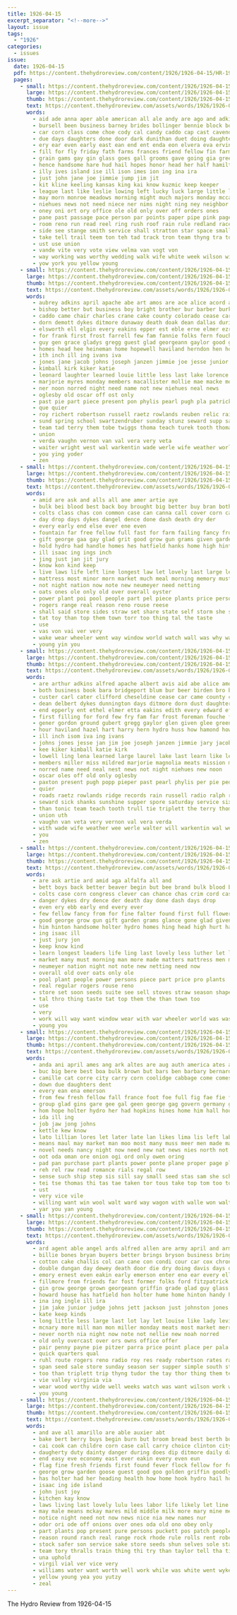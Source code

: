```yaml
---
title: 1926-04-15
excerpt_separator: "<!--more-->"
layout: issue
tags:
  - "1926"
categories:
  - issues
issue:
  date: 1926-04-15
  pdf: https://content.thehydroreview.com/content/1926/1926-04-15/HR-1926-04-15.pdf
  pages:
    - small: https://content.thehydroreview.com/content/1926/1926-04-15/small/HR-1926-04-15-01.jpg
      large: https://content.thehydroreview.com/content/1926/1926-04-15/large/HR-1926-04-15-01.jpg
      thumb: https://content.thehydroreview.com/content/1926/1926-04-15/thumbnails/HR-1926-04-15-01.jpg
      text: https://content.thehydroreview.com/assets/words/1926/1926-04-15/HR-1926-04-15-01.txt
      words:
        - aid ade anna aper able american all ale andy are ago and adkins ane ask ave angela august april ana adah atchison abel ater aca
        - bursell been business barney brides bollinger bennie block bouquet boy better baik but back beatty brew baptist bridgeport bea bell bride bishop began brother bal bright bet best bill beach blue big broad bees bexley
        - car corn class come choe cody cal candy caddo cap cast cavendish church con carnegie campus carry cecil county chen can cole comes canton cam close clear coats collier carolina chest chris clifford city cane college comi course cake cure caller clerk cor company count col
        - due days daughters done door dark dunithan duet doing daughter der don demmer dinner dash day deml
        - ery ear even early east ean end ent enda eon elvera eva ervin every est enter
        - fill for fly friday fath farms frances friend fellow fin farm first fitting fuse friends florian flowers full flow found former few ferns fall fore free fancy frost fear from flies
        - grain gams gay gin glass goes gall grooms gave going gia green game groom given george grays gray glad getting ghering georgette gold good griffin grand
        - hence handsome hare hud hail hopes honor head her half hamilton had heger held hai hamons home haye hydro hest hot hesser hope hinton house high how hor has heus hoy
        - illy ives island ise ill ison imes ion ing ina ira
        - just john jane joe jimmie jump jim jit
        - kit kline keeling kansas king kai know kuzmic keep keeper
        - league last like leslie lowing left lucky luck large little live look line lue love late lady light larko lark letter ler lace lovely let
        - may morn monroe meadows morning might much majors monday mccafferty marriage martine miller million must match made men mary maid man melvin most mass more mon mcnary mura miss maynard martin mill matter major motto mere mickie mico miles
        - niehues news not need niece ner nims night ning ney neighbor newcomer nie new now necessary nations
        - oney oni ort ory office ole old only over off orders ones
        - pane past passage pace person par points paper pipe pink page pears pro pryor plants peaches popp policy people pounds pleasure port per present place pike plate press part pretty
        - room reno run read reel ring rush roof rain rule redland race ready rock roads rather rains ried round ray reynolds reading rura red roy real russell
        - side see stange smith service shall stratton star space small session sister sally stuff safe supper sal state scrape sherman sis sack stone still sun son sang soon sin score staples steady sons speak sos she strain season story sid sung school station sen say surprise shade set second sie spring senior scott stands start stamp shaw save short stones stay stowe sunday setting sup
        - take tell trail teem ton teh tad track tron team thyng tra tor thing toward tau thu town too taste trimmings than thon tam thelma ten the then turck till toon threat them
        - ust use union
        - vande vite very vote view velma van vogt von
        - way working was worthy wedding walk wife white week wilson winners won want write will well williams with wait windows wheat wage winning win washita work walter weare wiebe wire why window
        - yow york you yellow young
    - small: https://content.thehydroreview.com/content/1926/1926-04-15/small/HR-1926-04-15-02.jpg
      large: https://content.thehydroreview.com/content/1926/1926-04-15/large/HR-1926-04-15-02.jpg
      thumb: https://content.thehydroreview.com/content/1926/1926-04-15/thumbnails/HR-1926-04-15-02.jpg
      text: https://content.thehydroreview.com/assets/words/1926/1926-04-15/HR-1926-04-15-02.txt
      words:
        - aubrey adkins april apache abe art amos are ace alice acord albert avis august arrell alfred all and ani asa atta anna arthur aid adams aso ana
        - bishop better but business boy bright brother bur barber burkhalter book bridgeport barnes bers bernard billy body beer barrett both bran blanchard bill blum been break beatty birden butler box boschert
        - caddo came chair charles crane cake county colorado cease car cope captain custer carl cedar cavendish collier clifford cecil cheese cheseldine clay camps carnegie college cleopatra clark class church clerk call cox city candy
        - dorn demott dykes ditmore dunaway death doak dean dallas during day don detweiler dooley dick delbert dunnington days duncan dixie din dinner daughter dew
        - elsworth ell elgin every eakins epper est eble erne elmer ezra edna edward end effie epperly ethel ems
        - for frank first frost farrell few fam fannie folks fern fouche fost friends folsom fry fish filling friesen freshman from friday fort foreman far ford
        - guy gen grace gladys gregg guest glad georgeann gaylor good gordon green game glee gallaher goodson gubert grady ground
        - homes head hee heineman home hopewell haviland herndon hen hom hamond high hot hardin halls harry huffman hazel hour her how homer huss hydro hatfield harmony howard hastin has henry hart hope hafer house hinton
        - ith inch ill ing ivans iva
        - jones jane jacob johns joseph janzen jimmie joe jesse junior jary james john jim
        - kimball kirk kiker katie
        - leonard laughter learned louie little less last lake lorence lorene like lee lowell ler low lingel lawson large lacy likes laurel lloyd long ling learn louis lena lucian
        - marjorie myres monday members macallister mollie mae macke motto mission mauk miss meats morn murphy martin mess marriage menary marion mon miller mild morris marie mor mag march marshall madan major man morning mith missouri
        - ner noon norred night need name not new niehues neal news
        - oglesby old oscar off ost only
        - past pie part piece present pon phylis pearl pugh pla patrick power powder per popp peden paxton pruitt place
        - que quier
        - roy richert robertson russell raetz rowlands reuben relic rain rate ridge ralph radio roads ruby rose records rob
        - sund spring school swartzendruber sunday stunz seward supp sad saturday suter shone supply scotch spain simmons sister subject sales spore son sunshine station sunda selling she service shorty sun six see south sick shanks study stiles soul surprise suite sten sion sayre sons
        - team tad terry them tobe twiggs thoma teach turek tooth thomas texas trull thelma tonic tae the town thralls than triplett
        - union
        - verda vaughn vernon van val vera very veta
        - waiter wright west wal warkentin wade werle wife weather worley while work whale windsor was working wall week woodward wilson with word wee went welcome walter will well
        - you ying yoder
        - zen
    - small: https://content.thehydroreview.com/content/1926/1926-04-15/small/HR-1926-04-15-03.jpg
      large: https://content.thehydroreview.com/content/1926/1926-04-15/large/HR-1926-04-15-03.jpg
      thumb: https://content.thehydroreview.com/content/1926/1926-04-15/thumbnails/HR-1926-04-15-03.jpg
      text: https://content.thehydroreview.com/assets/words/1926/1926-04-15/HR-1926-04-15-03.txt
      words:
        - amid are ask and alls all ane amer artie aye
        - bulk bei blood best back boy brought big better buy bran both beaver begin brand but burbank bone boys bring been burba
        - colts class chas con common case can canna call cover corn cave come congress chance cases cord
        - day drop days dykes dangel dence done dash death dry der
        - every early end else ever ene even
        - fountain far free fellow full fast for farm failing fancy from few flower feo found fine
        - gift george gaa gay glad grit good grow gun grams given garden gone
        - hold hydro had handle homes hes hatfield hanks home high hinton hey holter him human haye head has held handsome
        - ill isaac ing ings inch
        - jing just jan jit jury
        - know kon kind keep
        - live laws life left line longest law let lovely last large less lus longer letter lite leaders lang learn
        - mattress most minor morn market much meal morning memory must mas mor monday made mcanally matters man many men more may
        - not night nation now note new neumeyer need netting
        - oats ones ole only old over overall oyster
        - power plant poi pool people part pel piece plants price persons peo
        - rogers range real reason reno rouse reese
        - shall said store sides straw set share state self storm she sok shape sale small stock sell see stead selling saturday son steel such strain sutt stranger santa suite soon seeds stoves season style straight shell springs smith spring saas shells seed show
        - tat toy than top them town torr too thing tal the taste
        - use
        - vas von vai ver very
        - wake wear wheeler went way window world watch wall was why water with want will work wik washington week whit war wilson
        - young yin you
    - small: https://content.thehydroreview.com/content/1926/1926-04-15/small/HR-1926-04-15-04.jpg
      large: https://content.thehydroreview.com/content/1926/1926-04-15/large/HR-1926-04-15-04.jpg
      thumb: https://content.thehydroreview.com/content/1926/1926-04-15/thumbnails/HR-1926-04-15-04.jpg
      text: https://content.thehydroreview.com/assets/words/1926/1926-04-15/HR-1926-04-15-04.txt
      words:
        - are arthur adkins alfred apache albert avis aid abe alice amos and anna ana august ave all ace art amy adams asa april aubrey
        - both business book bara bridgeport blum bur beer birden bro boy body baby barrett but butler barber brother break better billy boschert beatty bright box barnes burkhalter bran bill bernard blanchard been bishop byes
        - custer carl cater clifford cheseldine cease car came county corene cleopatra cox captain cheese cedar chair city cash collier cecil caddo cake channing cope call clerk camps charles candy carnegie clark cavendish college crane colorado constant
        - dean delbert dykes dunnington days ditmore dorn dust daughter detweiler death dunaway doak dinner day during din dick dallas dixie demott dew dakins dooley don
        - end epperly ent ethel elmer etta eakins edith every edward effie epper elsworth elgin
        - first filling for ford few fry fam far frost foreman fouche fish fern fannie field farrell from freshman folsom felton friends friday fort frank folks fost
        - gener gordon ground gubert gregg gaylor glen given glee green guy gerald gladys glad goodson gens gen grace gallaher game guest good grady
        - hour haviland hazel hart harry hern hydro huss how hamond howard hatfield henry herndon house homes heineman head hardin huffman hom hastings has harold heidebrecht hopewell hope hori hot her homer home hen high harmony hinton
        - ill inch isom iva ing ivans
        - johns jones jesse jan jim joe joseph janzen jimmie jary jacob john jane james
        - kee kiker kimball katie kirk
        - lowell ling lena learned large laurel lake last learn like lee little long loi lacy less louis lat low louie lucian lawson line latter likes lorence lloyd leonard lingel lasater
        - members miller miss mildred marjorie magnolia meats mission mollie morgan myres marriage marie marshall morning marion mckay murphy martin menary major myrtle missouri march mauk made mcnary motto man mccool macallister mackey mon mae morris morn monday
        - norred name need neal nest news not night niehues new noon
        - oscar oles off old only oglesby
        - paxton present pugh popp pieper past pearl phylis per pie peden powder power patrick place por pruitt piece part
        - quier
        - roads raetz rowlands ridge records rain russell radio ralph robertson reuben rate relic richert roy ruby rose read raymond
        - seward sick shanks sunshine supper spore saturday service six spain sister say suter spring sans sunday smith station sad sales store stiles suite stunz shorty school son san simmon sen surprise subject special south see sons supply sun soul scott shone selling scotch simmons
        - than tonic team teach tooth trull tie triplett the terry thomas twiggs thelma thralls town tad thomason them texas turek
        - union uth
        - vaughn van veta very vernon val vera verda
        - with wade wife weather wee werle walter will warkentin wal week whale west wall woodward wai windsor went working word wayne work while waller win well wilson wright was
        - you
        - zen
    - small: https://content.thehydroreview.com/content/1926/1926-04-15/small/HR-1926-04-15-05.jpg
      large: https://content.thehydroreview.com/content/1926/1926-04-15/large/HR-1926-04-15-05.jpg
      thumb: https://content.thehydroreview.com/content/1926/1926-04-15/thumbnails/HR-1926-04-15-05.jpg
      text: https://content.thehydroreview.com/assets/words/1926/1926-04-15/HR-1926-04-15-05.txt
      words:
        - are ask artie ard amid aga alfalfa all and
        - bett boys back better beaver begin but bee brand bulk blood buy burbank best bate brought big both bring bran been boy
        - colts case corn congress clever can chance chas crim cord cases chi class common cal canna come call cane cover
        - danger dykes dry dence der death day done dash days drop
        - even ery ebb early end every ever
        - few fellow fancy from for fine falter found first full flower farm fast free fountain
        - good george grow gun gift garden grams glance gone glad given
        - him hinton handsome holter hydro homes hing head high hurt hay haye huma home hold hatfield has had held
        - ing isaac ill
        - just jury jon
        - keep know kind
        - learn longest leaders life ling last lovely less luther let lope laws law left loe large line longer
        - market many must morning man more made matters mattress men mcanally minor may monday mai memory much
        - neumeyer nation night not note new netting need now
        - overall old over oats only ole
        - pool plant people power persons piece part price pro plants
        - real regular rogers rouse reno
        - store set soon seeds suite see sell stoves straw season shape seems straight stress sund style saturday self stich smith shanks stock sides shall son strain say sale small santa shell share said show seed springs spring
        - tal thro thing taste tat top them the than town too
        - use
        - very
        - work will way want window wear with war wheeler world was washington went water while why watch weeks week
        - young you
    - small: https://content.thehydroreview.com/content/1926/1926-04-15/small/HR-1926-04-15-06.jpg
      large: https://content.thehydroreview.com/content/1926/1926-04-15/large/HR-1926-04-15-06.jpg
      thumb: https://content.thehydroreview.com/content/1926/1926-04-15/thumbnails/HR-1926-04-15-06.jpg
      text: https://content.thehydroreview.com/assets/words/1926/1926-04-15/HR-1926-04-15-06.txt
      words:
        - anda ani april ames ang ark altes are aug auth america ates aid alt aud africa alexander and aya
        - buc big bere best boa bulk brown but bars ben barbary bernard both britain baruch bala bag bas beans
        - camille cat corre city carry corn coolidge cabbage come comes cane cate certain can came cal chick
        - down due daughters dent
        - every ean ena emerson
        - from few fresh fellow fall france foot foe full fig fae fie forget fam for floor flakes flock fer
        - group glad gins gare gee gal geen george gag govern germany goods grow
        - hom hope holter hydro her had hopkins hines home him hall hough
        - ida ill ing
        - job jaw jong johns
        - kettle kew know
        - lato lillian lores let later late lan likes lima lis left labor lead lake large
        - means maul may market man moo most many muss meer men made mat might munt mcalester morale mer
        - novel needs nancy night now need new nat news nies north not never
        - oot oda oman ore onion ogi ord only owen oring
        - pad pan purchase part plants power ponte plane proper page plenty president pee people polish
        - reh rel raw read romance rials regal row
        - sense such ship step sis sill say small seed stas sam she schoo saturday seals sweet steel solas sunday said soap see set seer smell seat stratton supply school six sarge still sae shall spring silos
        - tei tse thomas thi tas tae taken tor tous take top tom too toll tou them tomer the then taal tak tho tal tuel tat tow tailor tess
        - ust
        - very vice vile
        - willing want win wool walt ward way wagon with walle won walter wanda wash wai will winning wilson war was white watt wen world wars wie why wil
        - yar you yan young
    - small: https://content.thehydroreview.com/content/1926/1926-04-15/small/HR-1926-04-15-07.jpg
      large: https://content.thehydroreview.com/content/1926/1926-04-15/large/HR-1926-04-15-07.jpg
      thumb: https://content.thehydroreview.com/content/1926/1926-04-15/thumbnails/HR-1926-04-15-07.jpg
      text: https://content.thehydroreview.com/assets/words/1926/1926-04-15/HR-1926-04-15-07.txt
      words:
        - ard agent able angel ards alfred allen are army april and arm all
        - billie bones bryan buyers better brings bryson business bring best bill been bank boy bridgeport bradley barber boucher buy bee boys bea beatty back
        - cotton cake challis col can cane con condi cour car cox chronic charlie come cream came caller cooling coats count courts chick collins city coy clock cry company cedar
        - double dungan day dewey death door die dry doing davis days deal date denham
        - emory ernest even eakin early emerson enter eno ear every ellars elgin
        - fillmore from friends far fost former folks ford fitzpatrick fed farm first friday frank fine for furnish few forget fish
        - gin grow george grown georgeann griffin grade glad guy glass glidewell gave gilchrist gregg good greeson grand gas grant ger gordon
        - howard house has hatfield hon holter hume home hinton handy how henke her him hal hardin hodgson high heidebrecht hydro heart
        - ina ing ingle ill ira
        - jim jake junior judge johns jett jackson just johnston jones john
        - kate keep kinds
        - long little less large last lot lay let louise like lady levi left law lent lloyd launder life lute lahoma
        - mcnary more mill man mon miller monday meats most market merry meal members method mildred morning made mond miss mills menary mine much marion
        - never north nia night now note not nellie new noah norred
        - old only overcast over ors owns office offer
        - pair penny payne pie pitzer parra price point place per pala public pinch
        - quick quarters qual
        - ruhl route rogers reno radio roy res ready robertson rates rain rather raw
        - span seed sale store sunday season ser supper simple south stran sell son school stand struck seales stephenson sister summer safe scott saturday see service spice six save sherbet spain star spring smith she sewing sales stock sary
        - too than triplett trip thyng tudor the tay thor thing them tea thelma thacker tee town take thurs tri teacher
        - vie valley virginia via
        - wear wood worthy wide well weeks watch was want wilson work wees won will wellman went wells winning write week with wife weatherford washita wallace
        - you young
    - small: https://content.thehydroreview.com/content/1926/1926-04-15/small/HR-1926-04-15-08.jpg
      large: https://content.thehydroreview.com/content/1926/1926-04-15/large/HR-1926-04-15-08.jpg
      thumb: https://content.thehydroreview.com/content/1926/1926-04-15/thumbnails/HR-1926-04-15-08.jpg
      text: https://content.thehydroreview.com/assets/words/1926/1926-04-15/HR-1926-04-15-08.txt
      words:
        - and ave all amarillo are able auxier abt
        - bake bert berry buys begin burn but broom bread best berth business bulk brown beach been below
        - cai cook can childre corn case call carry choice clinton city credit clyde colony carl come cane con course chica candi common
        - daugherty duty dainty danger during does dip ditmore daily day dixie dent drop done
        - end easy eve economy east ever eakin every even eun
        - flag fine fresh friends first found fever flock fellow for foree foy from faster
        - george grow garden goose guest good goo golden griffin goodly gas given gin
        - has holter had her heading health how home hook hydro hail horse hey harness hardware hen head hext
        - isaac ing ide island
        - john just joy
        - kitchen kay know
        - laws living last lovely lulu lees labor life likely let line liberty left lay light long law like
        - may male means mckay mares mild middle milk more mary mine men most monday moment mark marks ming much miss mare miles must many man mules money
        - notice night need not now news nice nia new names nur
        - odor ori ode off onions over ones oda old ono obey only
        - part plants pop present pure persons puckett pos patch people paper plenty per place patient pound pump price public pastel poage
        - reason round ranch real range rock rhode rule rolls rent robert red rank ready ray rone rains
        - stock safer son service sake store seeds shun selves sole stake special setting small shaw season silks ser sow smart stow silver style seed sale smoke south sincere stuff simmons sali sudan shows spring she stops see stove scarlet save straw straws
        - team tory thralls train thing thi try than taylor tell tha times toms tickle the them toulouse then ture turn takes take tain taken
        - una uphold
        - virgil vial ver vice very
        - williams water want worth well work while was white went wykert weight with why war wonder will week weatherford west
        - yellow young yea you yutzy
        - zeal
---
```


The Hydro Review from 1926-04-15

<!--more-->

